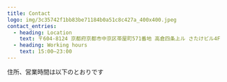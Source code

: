 ```yaml
---
title: Contact
logo: img/3c35742f1bb83be71184b0a51c8c427a_400x400.jpeg
contact_entries:
  - heading: Location
    text: 〒604-8124 京都府京都市中京区帯屋町571番地 高倉四条上ル さたけビル4F
  - heading: Working hours
    text: 15:00–23:00
---
```

住所、営業時間は以下のとおりです
